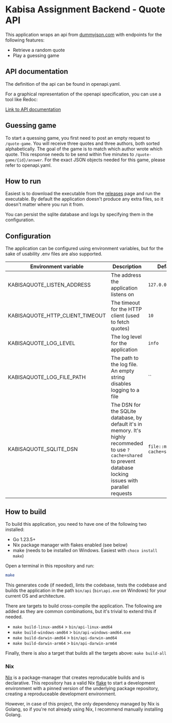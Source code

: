 # Kabisa Assignment Backend - Quote API

This application wraps an api from [dummyjson.com](https://dummyjson.com/quotes) with endpoints for the following features:

- Retrieve a random quote
- Play a guessing game

## API documentation

The definition of the api can be found in openapi.yaml.

For a graphical representation of the openapi specification, you can use a tool like Redoc:

[Link to API documentation](https://redocly.github.io/redoc/?url=https://raw.githubusercontent.com/pietdevries94/Kabisa/refs/heads/main/openapi.yaml&nocors)

## Guessing game

To start a quessing game, you first need to post an empty request to `/quote-game`. You will receive three quotes and three authors, both sorted alphabetically. The goal of the game is to match which author wrote which quote. This response needs to be send within five minutes to `/quote-game/{id}/answer`. For the exact JSON objects needed for this game, please refer to openapi.yaml.

## How to run

Easiest is to download the executable from the [releases](https://github.com/pietdevries94/Kabisa/releases) page and run the executable. By default the application doesn't produce any extra files, so it doesn't matter where you run it from.

You can persist the sqlite database and logs by specifying them in the configuration.

## Configuration

The application can be configured using environment variables, but for the sake of usability .env files are also supported.

| Environment variable            | Description                                                                                                                                                         | Default                      | Example                       |
| ------------------------------- | ------------------------------------------------------------------------------------------------------------------------------------------------------------------- | ---------------------------- | ----------------------------- |
| KABISAQUOTE_LISTEN_ADDRESS      | The address the application listens on                                                                                                                              | `127.0.0.1:3333`             | `:8080`                       |
| KABISAQUOTE_HTTP_CLIENT_TIMEOUT | The timeout for the HTTP client (used to fetch quotes)                                                                                                              | `10`                         | `60`                          |
| KABISAQUOTE_LOG_LEVEL           | The log level for the application                                                                                                                                   | `info`                       | `debug`                       |
| KABISAQUOTE_LOG_FILE_PATH       | The path to the log file. An empty string disables logging to a file                                                                                                | ``                           | `default.log`                 |
| KABISAQUOTE_SQLITE_DSN          | The DSN for the SQLite database, by default it's in memory. It's highly recommeded to use `?cache=shared` to prevent database locking issues with parallel requests | `file::memory:?cache=shared` | `file:quotes.db?cache=shared` |

## How to build

To build this application, you need to have one of the following two installed:

- Go 1.23.5+
- Nix package manager with flakes enabled (see below)
- make (needs to be installed on Windows. Easiest with `choco install make`)

Open a terminal in this repository and run:

```bash
make
```

This generates code (if needed), lints the codebase, tests the codebase and builds the application in the path `bin/api` (`bin\api.exe` on Windows) for your current OS and architecture.

There are targets to build cross-compile the application. The following are added as they are common combinations, but it's trivial to extend this if needed.

- `make build-linux-amd64` > `bin/api-linux-amd64`
- `make build-windows-amd64` > `bin/api-windows-amd64.exe`
- `make build-darwin-amd64` > `bin/api-darwin-amd64`
- `make build-darwin-arm64` > `bin/api-darwin-arm64`

Finally, there is also a target that builds all the targets above: `make build-all`

### Nix

[Nix](https://nixos.org/) is a package-manager that creates reproducable builds and is declarative. This repository has a valid Nix [flake](https://wiki.nixos.org/wiki/Flakes) to start a development environment with a pinned version of the underlying package repository, creating a reproduceable development environment.

However, in case of this project, the only dependency managed by Nix is Golang, so if you're not already using Nix, I recommend manually installing Golang.
